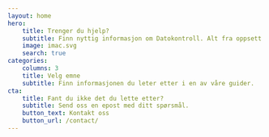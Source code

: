 ```yaml
---
layout: home
hero:
    title: Trenger du hjelp?
    subtitle: Finn nyttig informasjon om Datokontroll. Alt fra oppsett av ny bruker til bruk av Datolisten.
    image: imac.svg
    search: true
categories:
    columns: 3
    title: Velg emne
    subtitle: Finn informasjonen du leter etter i en av våre guider.
cta:
    title: Fant du ikke det du lette etter?
    subtitle: Send oss en epost med ditt spørsmål.
    button_text: Kontakt oss   
    button_url: /contact/  
---
```


